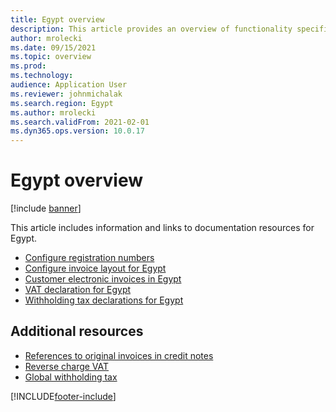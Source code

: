 ```yaml
---
title: Egypt overview
description: This article provides an overview of functionality specific to Egypt.
author: mrolecki
ms.date: 09/15/2021
ms.topic: overview
ms.prod: 
ms.technology: 
audience: Application User
ms.reviewer: johnmichalak
ms.search.region: Egypt
ms.author: mrolecki
ms.search.validFrom: 2021-02-01
ms.dyn365.ops.version: 10.0.17
---
```


# Egypt overview

[!include [banner](../../includes/banner.md)]

This article includes information and links to documentation resources for Egypt.

- [Configure registration numbers](emea-egy-reg-numbers.md)
- [Configure invoice layout for Egypt](emea-egy-invoice-layout.md)
- [Customer electronic invoices in Egypt](emea-egy-e-invoices.md)
- [VAT declaration for Egypt](emea-egy-vat-declaration.md)
- [Withholding tax declarations for Egypt](emea-egy-wht-declaration.md)

## Additional resources

- [References to original invoices in credit notes](../../accounts-receivable/original-invoice-numbers-credit-notes.md)
- [Reverse charge VAT](../global/emea-reverse-charge.md)
- [Global withholding tax](../../general-ledger/global-withholding-tax-overview.md)


[!INCLUDE[footer-include](../../../includes/footer-banner.md)]
